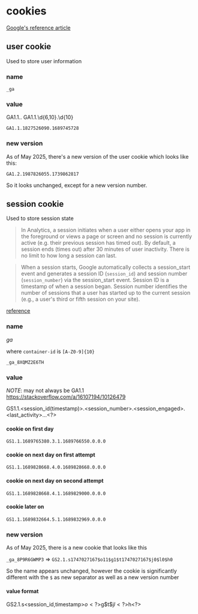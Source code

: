 # cookies

[Google's reference article](https://support.google.com/analytics/answer/11397207?hl=en)

## user cookie

Used to store user information

### name

    _ga

### value

GA1.1.<id>.<timestamp>
GA1.1.\d{6,10}.\d{10}

`GA1.1.1827526090.1689745728`

### new version

As of May 2025, there's a new version of the user cookie which looks like this:

`GA1.2.1987826055.1739862817`

So it looks unchanged, except for a new version number.

## session cookie

Used to store session state

> In Analytics, a session initiates when a user either opens your app in the foreground or views a page or screen and no session is currently active (e.g. their previous session has timed out). By default, a session ends (times out) after 30 minutes of user inactivity. There is no limit to how long a session can last.

> When a session starts, Google automatically collects a session_start event and generates a session ID (`session_id`) and session number (`session_number`) via the session_start event. Session ID is a timestamp of when a session began. Session number identifies the number of sessions that a user has started up to the current session (e.g., a user's third or fifth session on your site).

[reference](https://support.google.com/analytics/answer/9191807)

### name

_ga_<container-id>

where `container-id` is `[A-Z0-9]{10}`

`_ga_8XQMZ2E6TH`

### value

_NOTE_: may not always be GA1.1 https://stackoverflow.com/a/16107194/10126479

GS1.1.<session_id(timestamp)>.<session_number>.<session_engaged>.<last_activity>.<?>.<?>.<?>

#### cookie on first day

    GS1.1.1689765380.3.1.1689766550.0.0.0

#### cookie on next day on first attempt

    GS1.1.1689828668.4.0.1689828668.0.0.0

#### cookie on next day on second attempt

    GS1.1.1689828668.4.1.1689829000.0.0.0

#### cookie later on

    GS1.1.1689832664.5.1.1689832969.0.0.0

### new version

As of May 2025, there is a new cookie that looks like this

`_ga_8P9R6GWMP3` => `GS2.1.s1747027167$o11$g1$t1747027167$j0$l0$h0`

So the name appears unchanged, however the cookie is significantly different with the `$` as new separator as well as a new version number

#### value format

GS2.1.s<session_id,timestamp>$o<?>$g<?>$t<?,timestamp>$j<?>$l<?>$h<?>
